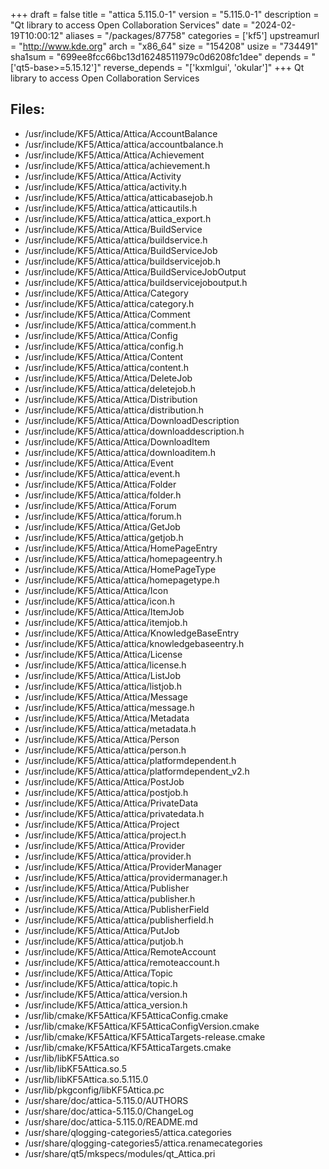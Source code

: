 +++
draft = false
title = "attica 5.115.0-1"
version = "5.115.0-1"
description = "Qt library to access Open Collaboration Services"
date = "2024-02-19T10:00:12"
aliases = "/packages/87758"
categories = ['kf5']
upstreamurl = "http://www.kde.org"
arch = "x86_64"
size = "154208"
usize = "734491"
sha1sum = "699ee8fcc66bc13d16248511979c0d6208fc1dee"
depends = "['qt5-base>=5.15.12']"
reverse_depends = "['kxmlgui', 'okular']"
+++
Qt library to access Open Collaboration Services

## Files: 
* /usr/include/KF5/Attica/Attica/AccountBalance
* /usr/include/KF5/Attica/attica/accountbalance.h
* /usr/include/KF5/Attica/Attica/Achievement
* /usr/include/KF5/Attica/attica/achievement.h
* /usr/include/KF5/Attica/Attica/Activity
* /usr/include/KF5/Attica/attica/activity.h
* /usr/include/KF5/Attica/attica/atticabasejob.h
* /usr/include/KF5/Attica/attica/atticautils.h
* /usr/include/KF5/Attica/attica/attica_export.h
* /usr/include/KF5/Attica/Attica/BuildService
* /usr/include/KF5/Attica/attica/buildservice.h
* /usr/include/KF5/Attica/Attica/BuildServiceJob
* /usr/include/KF5/Attica/attica/buildservicejob.h
* /usr/include/KF5/Attica/Attica/BuildServiceJobOutput
* /usr/include/KF5/Attica/attica/buildservicejoboutput.h
* /usr/include/KF5/Attica/Attica/Category
* /usr/include/KF5/Attica/attica/category.h
* /usr/include/KF5/Attica/Attica/Comment
* /usr/include/KF5/Attica/attica/comment.h
* /usr/include/KF5/Attica/Attica/Config
* /usr/include/KF5/Attica/attica/config.h
* /usr/include/KF5/Attica/Attica/Content
* /usr/include/KF5/Attica/attica/content.h
* /usr/include/KF5/Attica/Attica/DeleteJob
* /usr/include/KF5/Attica/attica/deletejob.h
* /usr/include/KF5/Attica/Attica/Distribution
* /usr/include/KF5/Attica/attica/distribution.h
* /usr/include/KF5/Attica/Attica/DownloadDescription
* /usr/include/KF5/Attica/attica/downloaddescription.h
* /usr/include/KF5/Attica/Attica/DownloadItem
* /usr/include/KF5/Attica/attica/downloaditem.h
* /usr/include/KF5/Attica/Attica/Event
* /usr/include/KF5/Attica/attica/event.h
* /usr/include/KF5/Attica/Attica/Folder
* /usr/include/KF5/Attica/attica/folder.h
* /usr/include/KF5/Attica/Attica/Forum
* /usr/include/KF5/Attica/attica/forum.h
* /usr/include/KF5/Attica/Attica/GetJob
* /usr/include/KF5/Attica/attica/getjob.h
* /usr/include/KF5/Attica/Attica/HomePageEntry
* /usr/include/KF5/Attica/attica/homepageentry.h
* /usr/include/KF5/Attica/Attica/HomePageType
* /usr/include/KF5/Attica/attica/homepagetype.h
* /usr/include/KF5/Attica/Attica/Icon
* /usr/include/KF5/Attica/attica/icon.h
* /usr/include/KF5/Attica/Attica/ItemJob
* /usr/include/KF5/Attica/attica/itemjob.h
* /usr/include/KF5/Attica/Attica/KnowledgeBaseEntry
* /usr/include/KF5/Attica/attica/knowledgebaseentry.h
* /usr/include/KF5/Attica/Attica/License
* /usr/include/KF5/Attica/attica/license.h
* /usr/include/KF5/Attica/Attica/ListJob
* /usr/include/KF5/Attica/attica/listjob.h
* /usr/include/KF5/Attica/Attica/Message
* /usr/include/KF5/Attica/attica/message.h
* /usr/include/KF5/Attica/Attica/Metadata
* /usr/include/KF5/Attica/attica/metadata.h
* /usr/include/KF5/Attica/Attica/Person
* /usr/include/KF5/Attica/attica/person.h
* /usr/include/KF5/Attica/attica/platformdependent.h
* /usr/include/KF5/Attica/attica/platformdependent_v2.h
* /usr/include/KF5/Attica/Attica/PostJob
* /usr/include/KF5/Attica/attica/postjob.h
* /usr/include/KF5/Attica/Attica/PrivateData
* /usr/include/KF5/Attica/attica/privatedata.h
* /usr/include/KF5/Attica/Attica/Project
* /usr/include/KF5/Attica/attica/project.h
* /usr/include/KF5/Attica/Attica/Provider
* /usr/include/KF5/Attica/attica/provider.h
* /usr/include/KF5/Attica/Attica/ProviderManager
* /usr/include/KF5/Attica/attica/providermanager.h
* /usr/include/KF5/Attica/Attica/Publisher
* /usr/include/KF5/Attica/attica/publisher.h
* /usr/include/KF5/Attica/Attica/PublisherField
* /usr/include/KF5/Attica/attica/publisherfield.h
* /usr/include/KF5/Attica/Attica/PutJob
* /usr/include/KF5/Attica/attica/putjob.h
* /usr/include/KF5/Attica/Attica/RemoteAccount
* /usr/include/KF5/Attica/attica/remoteaccount.h
* /usr/include/KF5/Attica/Attica/Topic
* /usr/include/KF5/Attica/attica/topic.h
* /usr/include/KF5/Attica/attica/version.h
* /usr/include/KF5/Attica/attica_version.h
* /usr/lib/cmake/KF5Attica/KF5AtticaConfig.cmake
* /usr/lib/cmake/KF5Attica/KF5AtticaConfigVersion.cmake
* /usr/lib/cmake/KF5Attica/KF5AtticaTargets-release.cmake
* /usr/lib/cmake/KF5Attica/KF5AtticaTargets.cmake
* /usr/lib/libKF5Attica.so
* /usr/lib/libKF5Attica.so.5
* /usr/lib/libKF5Attica.so.5.115.0
* /usr/lib/pkgconfig/libKF5Attica.pc
* /usr/share/doc/attica-5.115.0/AUTHORS
* /usr/share/doc/attica-5.115.0/ChangeLog
* /usr/share/doc/attica-5.115.0/README.md
* /usr/share/qlogging-categories5/attica.categories
* /usr/share/qlogging-categories5/attica.renamecategories
* /usr/share/qt5/mkspecs/modules/qt_Attica.pri
